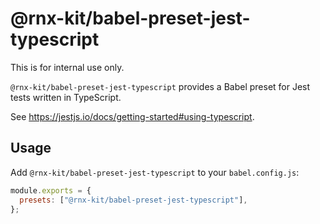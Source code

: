 # @rnx-kit/babel-preset-jest-typescript

This is for internal use only.

`@rnx-kit/babel-preset-jest-typescript` provides a Babel preset for Jest tests
written in TypeScript.

See https://jestjs.io/docs/getting-started#using-typescript.

## Usage

Add `@rnx-kit/babel-preset-jest-typescript` to your `babel.config.js`:

```js
module.exports = {
  presets: ["@rnx-kit/babel-preset-jest-typescript"],
};
```
